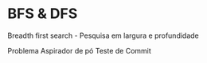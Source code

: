 # BFS & DFS
Breadth first search - Pesquisa em largura e profundidade

Problema Aspirador de pó
Teste de Commit